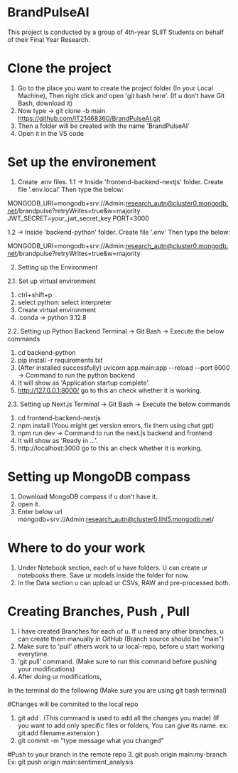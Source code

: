 # BrandPulseAI
This project is conducted by a group of 4th-year SLIIT Students on behalf of their Final Year Research. 


# Clone the project

1. Go to the place you want to create the project folder (In your Local Machine), Then right click and open 'git bash here'. 
(If u don't have Git Bash, download it)
2. Now type -> git clone -b main https://github.com/IT21468360/BrandPulseAI.git
3. Then a folder will be created with the name 'BrandPulseAI'
4. Open it in the VS code

# Set up the environement

1. Create .env files.
1.1 -> Inside 'frontend-backend-nextjs' folder. 
       Create file '.env.local'
       Then type the below:
       
MONGODB_URI=mongodb+srv://Admin:research_autn@cluster0.mongodb.net/brandpulse?retryWrites=true&w=majority
JWT_SECRET=your_jwt_secret_key
PORT=3000

1.2 -> Inside 'backend-python' folder. 
       Create file '.env'
       Then type the below:
       
MONGODB_URI=mongodb+srv://Admin:research_autn@cluster0.mongodb.net/brandpulse?retryWrites=true&w=majority

2. Setting up the Environment

2.1. Set up virtual environment
  1)  ctrl+shift+p
  2) select python: select interpreter
  3) Create virtual environment
  4) .conda -> python 3.12.8
 
2.2. Setting up Python Backend
Terminal -> Git Bash -> Execute the below commands
1) cd backend-python
2) pip install -r requirements.txt
3) (After installed successfully)
uvicorn app.main:app --reload --port 8000    -> Command to run the python backend
4) It will show as 'Application startup complete'.
5) http://127.0.0.1:8000/  go to this an check whether it is working.

2.3. Setting up Next.js
Terminal -> Git Bash -> Execute the below commands
1) cd frontend-backend-nextjs
2) npm install (Yoou might get version errors, fix them using chat gpt)
3) npm run dev    -> Command to run the next.js backend and frontend
4) It will show as 'Ready in ...'.
5) http://localhost:3000  go to this an check whether it is working.

# Setting up MongoDB compass 
1. Download MongoDB compass if u don't have it.
2. open it.
3. Enter below url
mongodb+srv://Admin:research_autn@cluster0.lihl5.mongodb.net/

# Where to do your work

1. Under Notebook section, each of u have folders. U can create ur notebooks there. Save ur models inside the folder for now. 
2. In the Data section u can upload ur CSVs, RAW and pre-processed both.

# Creating Branches, Push , Pull

1. I have created Branches for each of u. If u need any other branches, u can create them manually in GitHub (Branch source should be "main")
2. Make sure to 'pull' others work to ur local-repo, before u start working everytime.
3. 'git pull' command. (Make sure to run this command before pushing your modifications)
4. After doing ur modifications,

In the terminal do the following (Make sure you are using git bash terminal)

#Changes will be commited to the local repo 
1. git add . (This command is used to add all the changes you made) (If you want to add only specific files or folders, You can give its name. ex: git add filename.extension ) 
2. git commit -m "type message what you changed"

#Push to your branch in the remote repo 
3. git push origin main:my-branch    Ex: git push origin main:sentiment_analysis


